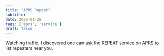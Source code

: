 ```yaml
---
title: "APRS Repeat"
subtitle:
date: 2025-01-28
tags: ['aprs', 'service']
draft: false
---
```


Watching traffic,
I discovered one can ask
the [REPEAT service](https://aprs-repeat.hemna.com/)
on APRS
to list repeaters near you.

<!--more-->
